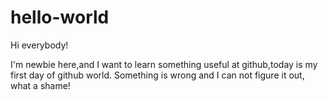 # hello-world
Hi everybody!

I'm newbie here,and I want to learn something useful at github,today is my first day of github world.
Something is wrong and I can not figure it out, what a shame!
